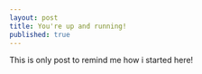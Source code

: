 ```yaml
---
layout: post
title: You're up and running!
published: true
---
```

This is only post to remind me how i started here!



